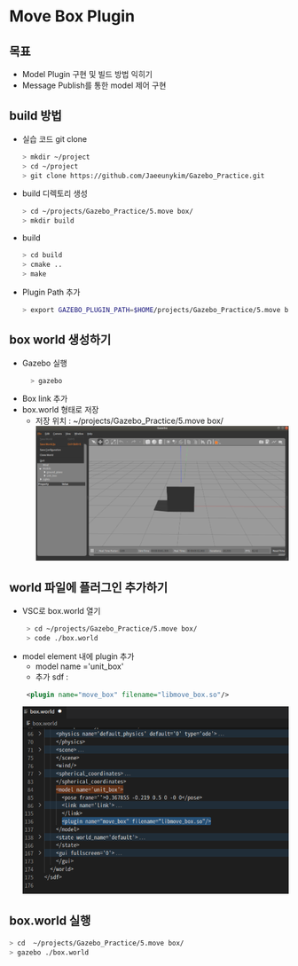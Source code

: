 # Move Box Plugin

## 목표 
- Model Plugin 구현 및 빌드 방법 익히기
- Message Publish를 통한 model 제어 구현

## build 방법 
- 실습 코드 git clone
  ```bash
  > mkdir ~/project
  > cd ~/project
  > git clone https://github.com/Jaeeunykim/Gazebo_Practice.git
  ```

- build 디렉토리 생성
  ```bash
  > cd ~/projects/Gazebo_Practice/5.move box/
  > mkdir build
  ```
- build 

  ```bash
  > cd build
  > cmake ..
  > make
  ```
- Plugin Path 추가 
  ```bash
  > export GAZEBO_PLUGIN_PATH=$HOME/projects/Gazebo_Practice/5.move box/build:$GAZEBO_PLUGIN_PATH
  ```
## box world 생성하기 

- Gazebo 실행
  ```bash
    > gazebo 
  ```
- Box link 추가 
- box.world 형태로 저장 
  - 저장 위치 : ~/projects/Gazebo_Practice/5.move box/
  ![](./boxWorld.png)

## world 파일에 플러그인 추가하기 

- VSC로 box.world 열기 
  ```bash
   > cd ~/projects/Gazebo_Practice/5.move box/
   > code ./box.world
  ```
- model element 내에 plugin 추가
  - model name ='unit_box'
  - 추가 sdf :
  ```xml
   <plugin name="move_box" filename="libmove_box.so"/>
  ```
  ![](./boxWorldSDF.png)

## box.world 실행 
```bash
> cd  ~/projects/Gazebo_Practice/5.move box/
> gazebo ./box.world
```
